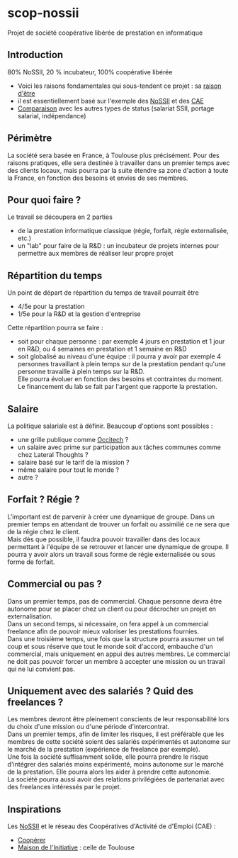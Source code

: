 # scop-nossii
Projet de société coopérative libérée de  prestation en informatique

## Introduction
80% NoSSII,  20 % incubateur, 100% coopérative libérée

- Voici les raisons fondamentales qui sous-tendent ce projet : sa [raison d'être](reason.md)
- il est essentiellement basé sur l'exemple des [NoSSII](nossii.md) et des [CAE](https://fr.wikipedia.org/wiki/Coop%C3%A9rative_d%27activit%C3%A9s_et_d%27emploi)
- [Comparaison](status.md) avec les autres types de status (salariat SSII, portage salarial, indépendance)

## Périmètre
La société sera basée en France, à Toulouse plus précisément.
Pour des raisons pratiques, elle sera destinée à travailler dans un premier temps avec des clients locaux, mais pourra par la suite étendre sa zone d'action à toute la France, en fonction des besoins et envies de ses membres.

## Pour quoi faire ?
Le travail se découpera en 2 parties

- de la prestation informatique classique (régie, forfait, régie externalisée, etc.)
- un "lab" pour faire de la R&D : un incubateur de projets internes pour permettre aux membres de réaliser leur propre projet

## Répartition du temps
Un point de départ de répartition du temps de travail pourrait être

- 4/5e pour la prestation 
- 1/5e pour la R&D et la gestion d'entreprise

Cette répartition pourra se faire  : 
- soit pour chaque personne : par exemple 4 jours en prestation et 1 jour en R&D, ou 4 semaines en prestation et 1 semaine en R&D
- soit globalisé au niveau d'une équipe : il pourra y avoir par exemple 4 personnes travaillant à plein temps sur de la prestation pendant qu'une personne travaille à plein temps sur la R&D.  
Elle pourra évoluer en fonction des besoins et contraintes du moment.  
Le financement du lab se fait par l'argent que rapporte la prestation.

## Salaire
La politique salariale est à définir.
Beaucoup d'options sont possibles  : 

* une grille publique comme [Occitech](https://www.occitech.fr/blog/2016/08/notre-grille-de-salaires-et-avantages/) ?
* un salaire avec prime sur participation aux tâches communes comme chez Lateral Thoughts  ?
* salaire basé sur le tarif de la mission ?
* même salaire pour tout le monde ?
* autre ?

## Forfait ? Régie ?
L'important est de parvenir à créer une dynamique de groupe.
Dans un premier temps en attendant de trouver un forfait ou assimilié ce ne sera que de la régie chez le client.  
Mais dès que possible, il faudra pouvoir travailler dans des locaux permettant à l'équipe de se retrouver et lancer une dynamique de groupe. Il pourra y avoir alors un travail sous forme de régie externalisée ou sous forme de forfait.

## Commercial ou pas ?
Dans un premier temps, pas de commercial. Chaque personne devra être autonome pour se placer chez un client ou pour décrocher un projet en externalisation.  
Dans un second temps, si nécessaire, on fera appel à un commercial freelance afin de pouvoir mieux valoriser  les prestations fournies.  
Dans une troisième temps, une fois que la structure pourra assumer un tel coup et sous réserve que tout le monde soit d'accord, embauche d'un commercial, mais uniquement en appui des autres membres. Le commercial ne doit pas pouvoir forcer un membre à accepter une mission ou un travail qui ne lui convient pas.

## Uniquement avec des salariés ? Quid des freelances ?
Les membres devront être pleinement conscients de leur responsabilité lors du choix d'une mission ou d'une période d'intercontrat.  
Dans un premier temps, afin de limiter les risques, il est préférable que les membres de cette société soient des salariés expérimentés et autonome sur le marché de la prestation (expérience de freelance par exemple).  
Une fois la société suffisamment solide, elle pourra prendre le risque d'intégrer des salariés moins expérimenté, moins autonome sur le marché de la prestation. Elle pourra alors les aider à prendre cette autonomie.  
La société pourra aussi avoir des relations privilégiées de partenariat avec des freelances intéressés par le projet.

## Inspirations
Les [NoSSII](nossii.md) et le réseau des Coopératives d'Activité de d'Emploi (CAE) : 

* [Coopérer](http://www.cooperer.coop/)
* [Maison de l'Initiative](http://www.maison-initiative.org/) : celle de Toulouse
